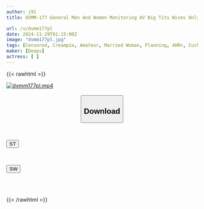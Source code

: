 ```yaml
---
author: j91
title: DVMM-177 General Men And Women Monitoring AV Big Tits Wives Only! Try To Guess Your Beloved Husband's Dick From The 10 Dicks Lined Up In A Row With A No-hands Blowjob! 3 If You Miss, You'll Be Immediately Fucked By A Huge Dick! The Married Woman's Pussy Is Turned On By The Taste Of Fully Erect Dicks Of Different Shapes And Sizes And A Large Amount Of Semen, And Even Though It's Right In Front Of Her Husband...

url: /v/dvmm177pl
date: 2024-11-29T01:15:00Z
image: "dvmm177pl.jpg"
tags: [Censored, Creampie, Amateur, Married Woman, Planning, 4HR+, Cuckold	]
maker: [Deeps]
actress: [ ]
---
```



{{< rawhtml >}}

<div class="video" data-videoid="MYM0lp4D3oUmxVA">
    <a href="javascript:;">
        <img src="/v/dvmm177pl/dvmm177pl.jpg" width="WIDTH" height="HEIGHT" alt="dvmm177pl.mp4" loading="lazy">
    </a>
</div>

<script type="text/javascript" src="https://j91.asia/asset/on-demand-st.js"></script>

<br>
  <link rel="stylesheet" href="https://j91.asia/asset/bs5.css">
  
  <center>
  <button class="btn btn-primary" type="button" data-bs-toggle="collapse" data-bs-target=".multi-collapse" aria-expanded="false" aria-controls="multiCollapseExample1 multiCollapseExample2"><h2>Download</h2></button></center>
</p>
<div class="row">
  <div class="col">
    <div class="collapse multi-collapse" id="multiCollapseExample1">
      <div class="card card-body">
	      	      <br>
<div class="buttons">  
<p><a href="/v/dvmm177pl/st.html" target="_blank"><button class="btn-hover color-3"><i class="fa fa-download"></i> ST</button></a></p></div>
    </div>
  </div>
</div>
  <div class="col">
    <div class="collapse multi-collapse" id="multiCollapseExample2">
      <div class="card card-body">
	      <br>
<div class="buttons">
<p><a href="/v/dvmm177pl/sw.html" target="_blank"><button class="btn-hover color-2"><i class="fa fa-download"></i> SW</button></a></p></div>
<br><br>
      </div>
    </div>
  </div>
</div>

{{< /rawhtml >}}